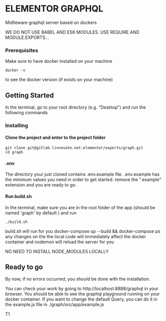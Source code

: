 # ELEMENTOR GRAPHQL

Midlleware graphql server based on dockers

WE DO NOT USE BABEL AND ES6 MODULES. USE REQUIRE AND MODULE.EXPORTS...
### Prerequisites

Make sure to have docker installed on your machine

```
docker -v
```
to see the docker version (if exists on your machine)

## Getting Started

In the terminal, go to your root directory (e.g. "Desktop") and run the following commands 

### Installing

#### Clone the project and enter to the project folder 

```
git clone git@gitlab.linnovate.net:elementor/experts/graph.git
cd graph
```
#### .env

The directory your just cloned contains .env.example file.
.env.example has the minimum values you need in order to get started.
remove the ".example" extension and you are ready to go.

#### Run build.sh 

In the terminal, make sure you are in the root folder of the app 
(should be named 'graph' by default ) and run

```
./build.sh

```
build.sh will run for you docker-compose up --build && docker-compose ps
any changes on the the local code will immediately affect the docker container and nodemon will reload the server for you

NO NEED TO INSTALL NODE_MODULES LOCALLY

## Ready to go

By now, if no errors occurred, you should be done with the installation.

You can check your work by going to http://localhost:8888/graphql in your browser.
You should be able to see the graphql playground running on your docker container.
If you want to change the default Query, you can do it in the example.js file in ./graph/src/app/example.js 

T1

